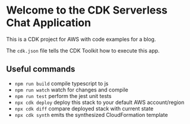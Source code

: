 # Welcome to the CDK Serverless Chat Application

This is a CDK project for AWS with code examples for a blog.

The `cdk.json` file tells the CDK Toolkit how to execute this app.

## Useful commands

* `npm run build`   compile typescript to js
* `npm run watch`   watch for changes and compile
* `npm run test`    perform the jest unit tests
* `npx cdk deploy`  deploy this stack to your default AWS account/region
* `npx cdk diff`    compare deployed stack with current state
* `npx cdk synth`   emits the synthesized CloudFormation template
